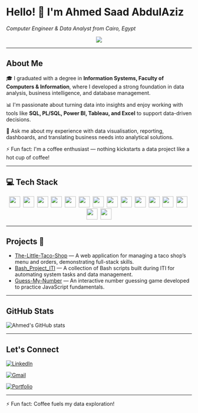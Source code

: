 # Hello! 👋 I'm Ahmed Saad AbdulAziz  
*Computer Engineer & Data Analyst from Cairo, Egypt*
<p align="center">
  <a href="https://github.com/DenverCoder1/readme-typing-svg">
    <img src="https://readme-typing-svg.herokuapp.com/?lines=Data%20Analyst%20Engineer;Transforming%20Data%20into%20Insights;Always%20learning%20new%20technologies&font=Fira%20Code&center=true&width=580&height=45&color=f75c7e&vCenter=true&size=22" />
  </a>
</p>


---

## About Me 

🎓 I graduated with a degree in **Information Systems, Faculty of Computers & Information**, where I developed a strong foundation in data analysis, business intelligence, and database management.  

📊 I'm passionate about turning data into insights and enjoy working with tools like **SQL, PL/SQL, Power BI, Tableau, and Excel** to support data-driven decisions.  

💬 Ask me about my experience with data visualisation, reporting, dashboards, and translating business needs into analytical solutions.  

⚡ Fun fact: I'm a coffee enthusiast — nothing kickstarts a data project like a hot cup of coffee!

---


## 💻 Tech Stack

<p align="center">
  <img src="https://img.shields.io/badge/HTML-05122A?style=flat&logo=html5&logoColor=white" height="30" />&nbsp;
  <img src="https://img.shields.io/badge/CSS-05122A?style=flat&logo=css3&logoColor=white" height="30" />&nbsp;
  <img src="https://img.shields.io/badge/JavaScript-05122A?style=flat&logo=javascript&logoColor=F7DF1E" height="30" />&nbsp;
  <img src="https://img.shields.io/badge/jQuery-05122A?style=flat&logo=jquery&logoColor=white" height="30" />&nbsp;
  <img src="https://img.shields.io/badge/PHP-05122A?style=flat&logo=php&logoColor=white" height="30" />&nbsp;
  <img src="https://img.shields.io/badge/Bootstrap-05122A?style=flat&logo=bootstrap&logoColor=white" height="30" />&nbsp;
  <img src="https://img.shields.io/badge/C%23-05122A?style=flat&logo=c-sharp&logoColor=white" height="30" />&nbsp;
  <img src="https://img.shields.io/badge/Entity%20Framework-05122A?style=flat&logo=.net&logoColor=white" height="30" />&nbsp;
  <img src="https://img.shields.io/badge/MVC-05122A?style=flat&logo=dotnet&logoColor=white" height="30" />&nbsp;
  <img src="https://img.shields.io/badge/Web%20API-05122A?style=flat&logo=dotnet&logoColor=white" height="30" />&nbsp;
  <img src="https://img.shields.io/badge/Angular-05122A?style=flat&logo=angular&logoColor=white" height="30" />&nbsp;
  <img src="https://img.shields.io/badge/SQL-05122A?style=flat&logo=postgresql&logoColor=white" height="30" />&nbsp;
  <img src="https://img.shields.io/badge/PL%2FSQL-05122A?style=flat&logo=oracle&logoColor=white" height="30" />&nbsp;
  <img src="https://img.shields.io/badge/Power%20BI-05122A?style=flat&logo=powerbi&logoColor=F2C811" height="30" />&nbsp;
  <img src="https://img.shields.io/badge/Tableau-05122A?style=flat&logo=tableau&logoColor=E97627" height="30" />
</p>







---

## Projects 🚀  
- [The-Little-Taco-Shop](https://github.com/AhmedSaad5/The-Little-Taco-Shop) — A web application for managing a taco shop’s menu and orders, demonstrating full-stack skills.  
- [Bash_Project_ITI](https://github.com/AhmedSaad5/Bash_Project_ITI) — A collection of Bash scripts built during ITI for automating system tasks and data management.  
- [Guess-My-Number](https://github.com/AhmedSaad5/Guess-My-Number) — An interactive number guessing game developed to practice JavaScript fundamentals.

---

## GitHub Stats  
![Ahmed's GitHub stats](https://github-readme-stats.vercel.app/api?username=AhmedSaad5&show_icons=true&theme=radical)

---

## Let's Connect  

[![LinkedIn](https://img.shields.io/badge/LinkedIn-Ahmed%20Masoud-0A66C2?style=flat&logo=linkedin&logoColor=white)](https://www.linkedin.com/in/ahmed-masoud93/) <br/>

[![Gmail](https://img.shields.io/badge/Gmail-Ahmed%20AbdulAziz-red?style=flat&logo=gmail)](mailto:mod0yh74@gmail.com) <br/>

[![Portfolio](https://img.shields.io/badge/Portfolio-Website-0078D7?style=flat&logo=github)](https://ahmedsaad5.github.io/Portfolio/) <br/>



---

⚡ Fun fact: Coffee fuels my data exploration!
